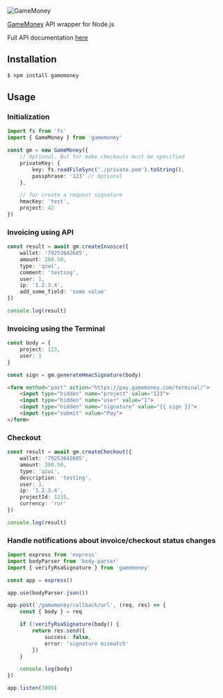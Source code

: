 ![GameMoney](https://auth.gamemoney.com/assets/img/logo_gamemoney_login.png)

[GameMoney](https://gamemoney.com) API wrapper for Node.js

Full API documentation [here](https://cp.gamemoney.com/apidoc.php)

## Installation 
```sh
$ npm install gamemoney
```

## Usage

### Initialization
```typescript
import fs from 'fs'
import { GameMoney } from 'gamemoney'

const gm = new GameMoney({
	// Optional. But for make checkouts must be specified
	privateKey: {
		key: fs.readFileSync('./private.pem').toString(),
		passphrase: '123' // Optional
	},

	// for create a request signature
	hmacKey: 'test',
	project: 42
})
```

### Invoicing using API
```typescript
const result = await gm.createInvoice({
	wallet: '79253642685',
	amount: 200.50,
	type: 'qiwi',
	comment: 'testing',
	user: 1,
	ip: '1.2.3.4',
	add_some_field: 'some value'
})

console.log(result)
```

### Invoicing using the Terminal
```typescript
const body = {
	project: 123,
	user: 1
}

const sign = gm.generateHmacSignature(body)
```
```html
<form method="post" action="https://pay.gamemoney.com/terminal/">
	<input type="hidden" name="project" value="123">
	<input type="hidden" name="user" value="1">
	<input type="hidden" name="signature" value="{{ sign }}">
	<input type="submit" value="Pay">
</form>
```

### Checkout
```typescript
const result = await gm.createCheckout({
	wallet: '79253642685',
	amount: 200.50,
	type: 'qiwi',
	description: 'testing',
	user: 1,
	ip: '1.2.3.4',
	projectId: 1235,
	currency: 'rur'
})

console.log(result)
```

### Handle notifications about invoice/checkout status changes
```typescript
import express from 'express'
import bodyParser from 'body-parser'
import { verifyRsaSignature } from 'gamemoney'

const app = express()

app.use(bodyParser.json())

app.post('/gamemoney/callback/url', (req, res) => {
	const { body } = req

	if (!verifyRsaSignature(body)) {
		return res.send({
			success: false,
			error: 'signature mismatch'
		})
	}

	console.log(body)
})

app.listen(3000)
```